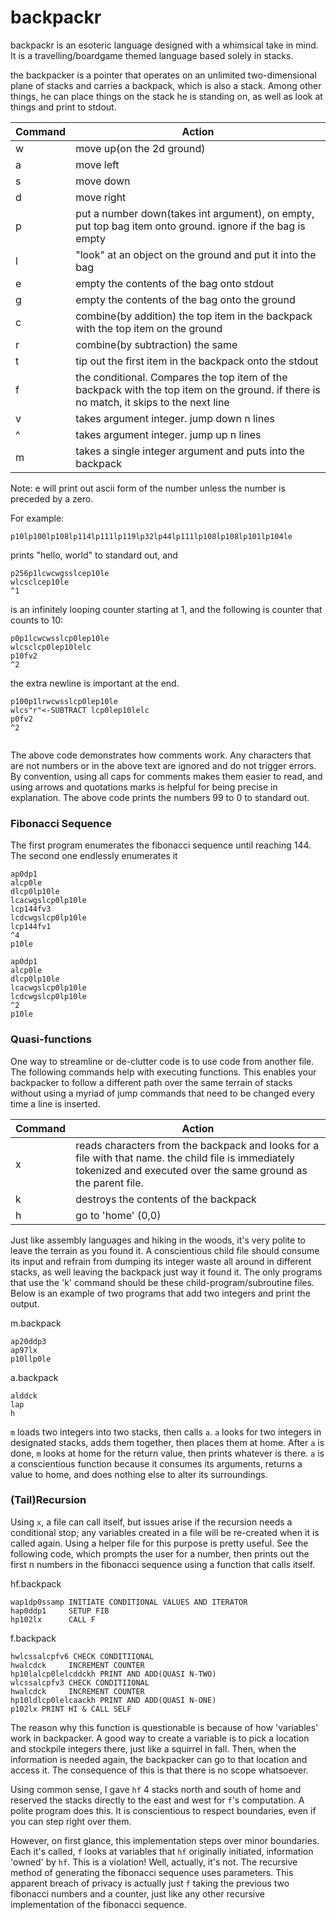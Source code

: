 # backpackr

backpackr is an esoteric language designed with a whimsical take in mind. It is a travelling/boardgame themed language based solely in stacks.

the backpacker is a pointer that operates on an unlimited two-dimensional plane of stacks and carries a backpack, which is also a stack. Among other things, he can place things on the stack he is standing on, as well as look at things and print to stdout. 

|Command|Action|
|---|---|
|w|move up(on the 2d ground)|
|a|move left|
|s|move down|
|d|move right|
|p|put a number down(takes int argument), on empty, put top bag item onto ground. ignore if the bag is empty|
|l|"look" at an object on the ground and put it into the bag|
|e|empty the contents of the bag onto stdout|
|g|empty the contents of the bag onto the ground|
|c|combine(by addition) the top item in the backpack with the top item on the ground|
|r|combine(by subtraction) the same|
|t|tip out the first item in the backpack onto the stdout|
|f|the conditional. Compares the top item of the backpack with the top item on the ground. if there is no match, it skips to the next line|
|v| takes argument integer. jump down n lines|
|^| takes argument integer. jump up n lines|
|m| takes a single integer argument and puts into the backpack|



Note: e will print out ascii form of the number unless the number is preceded by a zero.

For example:

```
p10lp100lp108lp114lp111lp119lp32lp44lp111lp108lp108lp101lp104le
```
prints "hello, world" to standard out, and

```
p256p1lcwcwgsslcep10le
wlcsclcep10le
^1
```
is an infinitely looping counter starting at 1, and the following is counter that counts to 10:
```
p0p1lcwcwsslcp0lep10le
wlcsclcp0lep10lelc
p10fv2
^2

```
the extra newline is important at the end.

```
p100p1lrwcwsslcp0lep10le
wlcs"r"<-SUBTRACT lcp0lep10lelc
p0fv2
^2
    
```
The above code demonstrates how comments work. Any characters that are not numbers or in the above text are ignored and do not trigger errors. By convention, using all caps for comments makes them easier to read, and using arrows and quotations marks is helpful for being precise in explanation. The above code prints the numbers 99 to 0 to standard out.

### Fibonacci Sequence

The first program enumerates the fibonacci sequence until reaching 144. The second one endlessly enumerates it

```
ap0dp1
alcp0le
dlcp0lp10le
lcacwgslcp0lp10le
lcp144fv3
lcdcwgslcp0lp10le
lcp144fv1
^4
p10le
```
```
ap0dp1
alcp0le
dlcp0lp10le
lcacwgslcp0lp10le
lcdcwgslcp0lp10le
^2
p10le
```

### Quasi-functions

One way to streamline or de-clutter code is to use code from another file. The following commands help with executing functions. This enables your backpacker to follow a different path over the same terrain of stacks without using a myriad of jump commands that need to be changed every time a line is inserted.

|Command|Action|
|---|---|
|x| reads characters from the backpack and looks for a file with that name. the child file is immediately tokenized and executed over the same ground as the parent file.|
|k| destroys the contents of the backpack|
|h| go to 'home' (0,0)|

Just like assembly languages and hiking in the woods, it's very polite to leave the terrain as you found it. A conscientious child file should consume its input and refrain from dumping its integer waste all around in different stacks, as well leaving the backpack just way it found it. The only programs that use the 'k' command should be these child-program/subroutine files. Below is an example of two programs that add two integers and print the output.

m.backpack
```
ap20ddp3
ap97lx
p10llp0le
```
a.backpack
```
alddck
lap
h
```


```m``` loads two integers into two stacks, then calls ```a```. ```a``` looks for two integers in designated stacks, adds them together, then places them at home. After ```a``` is done, ```m``` looks at home for the return value, then prints whatever is there. ```a``` is a conscientious function because it consumes its arguments, returns a value to home, and does nothing else to alter its surroundings.

### (Tail)Recursion

Using ```x```, a file can call itself, but issues arise if the recursion needs a conditional stop; any variables created in a file will be re-created when it is called again. Using a helper file for this purpose is pretty useful. See the following code, which prompts the user for a number, then prints out the first n numbers in the fibonacci sequence using a function that calls itself.

hf.backpack
```
wap1dp0ssamp INITIATE CONDITIONAL VALUES AND ITERATOR
hap0ddp1     SETUP FIB
hp102lx      CALL F
```
f.backpack
```
hwlcssalcpfv6 CHECK CONDITIIONAL
hwalcdck     INCREMENT COUNTER
hp10lalcp0lelcddckh PRINT AND ADD(QUASI N-TWO)
wlcssalcpfv3 CHECK CONDITIIONAL
hwalcdck     INCREMENT COUNTER
hp10ldlcp0lelcaackh PRINT AND ADD(QUASI N-ONE)
p102lx PRINT HI & CALL SELF

```

The reason why this function is questionable is because of how 'variables' work in backpacker. A good way to create a variable is to pick a location and stockpile integers there, just like a squirrel in fall. Then, when the information is needed again, the backpacker can go to that location and access it. The consequence of this is that there is no scope whatsoever.

Using common sense, I gave ```hf``` 4 stacks north and south of home and reserved the stacks directly to the east and west for ```f```'s computation. A polite program does this. It is conscientious to respect boundaries, even if you can step right over them.

However, on first glance, this implementation steps over minor boundaries. Each it's called, ```f``` looks at variables that ```hf```  originally initiated, information 'owned' by ```hf```. This is a violation! Well, actually, it's not. The recursive method of generating the fibonacci sequence uses parameters. This apparent breach of privacy is actually just ```f``` taking the previous two fibonacci numbers and a counter, just like any other recursive implementation of the fibonacci sequence.
